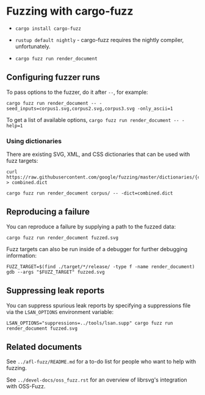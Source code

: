 Fuzzing with cargo-fuzz
=======================

* `cargo install cargo-fuzz`

* `rustup default nightly` - cargo-fuzz requires the nightly compiler, unfortunately.

* `cargo fuzz run render_document`

## Configuring fuzzer runs
To pass options to the fuzzer, do it after `--`, for example:

```
cargo fuzz run render_document -- -seed_inputs=corpus1.svg,corpus2.svg,corpus3.svg -only_ascii=1
```

To get a list of available options, `cargo fuzz run render_document -- -help=1`

### Using dictionaries
There are existing SVG, XML, and CSS dictionaries that can be used with fuzz targets:

```
curl https://raw.githubusercontent.com/google/fuzzing/master/dictionaries/{css,svg,xml}.dict > combined.dict

cargo fuzz run render_document corpus/ -- -dict=combined.dict
```

## Reproducing a failure
You can reproduce a failure by supplying a path to the fuzzed data:

`cargo fuzz run render_document fuzzed.svg`

Fuzz targets can also be run inside of a debugger for further debugging information:

```
FUZZ_TARGET=$(find ./target/*/release/ -type f -name render_document)
gdb --args "$FUZZ_TARGET" fuzzed.svg
```

## Suppressing leak reports
You can suppress spurious leak reports by specifying a suppressions file via the `LSAN_OPTIONS`
environment variable:

`LSAN_OPTIONS="suppressions=../tools/lsan.supp" cargo fuzz run render_document fuzzed.svg`

## Related documents
See `../afl-fuzz/README.md` for a to-do list for people who want to help with fuzzing.

See `../devel-docs/oss_fuzz.rst` for an overview of librsvg's integration with OSS-Fuzz.
